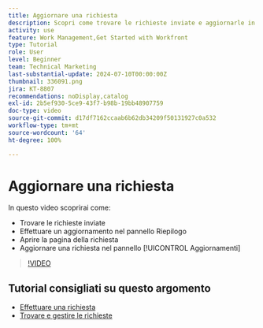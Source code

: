 ```yaml
---
title: Aggiornare una richiesta
description: Scopri come trovare le richieste inviate e aggiornarle in  [!DNL  Workfront].
activity: use
feature: Work Management,Get Started with Workfront
type: Tutorial
role: User
level: Beginner
team: Technical Marketing
last-substantial-update: 2024-07-10T00:00:00Z
thumbnail: 336091.png
jira: KT-8807
recommendations: noDisplay,catalog
exl-id: 2b5ef930-5ce9-43f7-b98b-19bb48907759
doc-type: video
source-git-commit: d17df7162ccaab6b62db34209f50131927c0a532
workflow-type: tm+mt
source-wordcount: '64'
ht-degree: 100%

---
```


# Aggiornare una richiesta

In questo video scoprirai come:

* Trovare le richieste inviate
* Effettuare un aggiornamento nel pannello Riepilogo
* Aprire la pagina della richiesta
* Aggiornare una richiesta nel pannello [!UICONTROL Aggiornamenti]

>[!VIDEO](https://video.tv.adobe.com/v/336091/?quality=12&learn=on&enablevpops)

## Tutorial consigliati su questo argomento

* [Effettuare una richiesta](/help/manage-work/issues-requests/make-a-request.md)
* [Trovare e gestire le richieste](/help/manage-work/issues-requests/find-requests.md)
